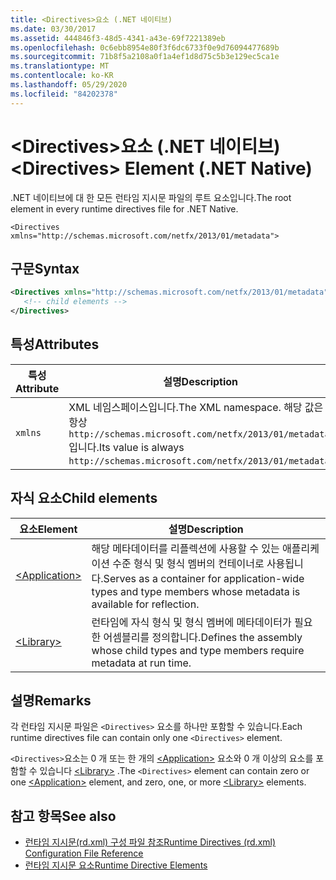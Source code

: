 ```yaml
---
title: <Directives>요소 (.NET 네이티브)
ms.date: 03/30/2017
ms.assetid: 444846f3-48d5-4341-a43e-69f7221389eb
ms.openlocfilehash: 0c6ebb8954e80f3f6dc6733f0e9d76094477689b
ms.sourcegitcommit: 71b8f5a2108a0f1a4ef1d8d75c5b3e129ec5ca1e
ms.translationtype: MT
ms.contentlocale: ko-KR
ms.lasthandoff: 05/29/2020
ms.locfileid: "84202378"
---
```

# <a name="directives-element-net-native"></a><span data-ttu-id="f7974-102">\<Directives>요소 (.NET 네이티브)</span><span class="sxs-lookup"><span data-stu-id="f7974-102">\<Directives> Element (.NET Native)</span></span>
<span data-ttu-id="f7974-103">.NET 네이티브에 대 한 모든 런타임 지시문 파일의 루트 요소입니다.</span><span class="sxs-lookup"><span data-stu-id="f7974-103">The root element in every runtime directives file for .NET Native.</span></span>  
  
 `<Directives xmlns="http://schemas.microsoft.com/netfx/2013/01/metadata">`
  
## <a name="syntax"></a><span data-ttu-id="f7974-104">구문</span><span class="sxs-lookup"><span data-stu-id="f7974-104">Syntax</span></span>  
  
```xml  
<Directives xmlns="http://schemas.microsoft.com/netfx/2013/01/metadata">  
   <!-- child elements -->
</Directives>  
```  
  
## <a name="attributes"></a><span data-ttu-id="f7974-105">특성</span><span class="sxs-lookup"><span data-stu-id="f7974-105">Attributes</span></span>  
  
|<span data-ttu-id="f7974-106">특성</span><span class="sxs-lookup"><span data-stu-id="f7974-106">Attribute</span></span>|<span data-ttu-id="f7974-107">설명</span><span class="sxs-lookup"><span data-stu-id="f7974-107">Description</span></span>|  
|---------------|-----------------|  
|`xmlns`|<span data-ttu-id="f7974-108">XML 네임스페이스입니다.</span><span class="sxs-lookup"><span data-stu-id="f7974-108">The XML namespace.</span></span> <span data-ttu-id="f7974-109">해당 값은 항상 `http://schemas.microsoft.com/netfx/2013/01/metadata` 입니다.</span><span class="sxs-lookup"><span data-stu-id="f7974-109">Its value is always `http://schemas.microsoft.com/netfx/2013/01/metadata`.</span></span>|  
  
## <a name="child-elements"></a><span data-ttu-id="f7974-110">자식 요소</span><span class="sxs-lookup"><span data-stu-id="f7974-110">Child elements</span></span>  
  
|<span data-ttu-id="f7974-111">요소</span><span class="sxs-lookup"><span data-stu-id="f7974-111">Element</span></span>|<span data-ttu-id="f7974-112">설명</span><span class="sxs-lookup"><span data-stu-id="f7974-112">Description</span></span>|  
|-------------|-----------------|  
|[\<Application>](application-element-net-native.md)|<span data-ttu-id="f7974-113">해당 메타데이터를 리플렉션에 사용할 수 있는 애플리케이션 수준 형식 및 형식 멤버의 컨테이너로 사용됩니다.</span><span class="sxs-lookup"><span data-stu-id="f7974-113">Serves as a container for application-wide types and type members whose metadata is available for reflection.</span></span>|  
|[\<Library>](library-element-net-native.md)|<span data-ttu-id="f7974-114">런타임에 자식 형식 및 형식 멤버에 메타데이터가 필요한 어셈블리를 정의합니다.</span><span class="sxs-lookup"><span data-stu-id="f7974-114">Defines the assembly whose child types and type members require metadata at run time.</span></span>|  
  
## <a name="remarks"></a><span data-ttu-id="f7974-115">설명</span><span class="sxs-lookup"><span data-stu-id="f7974-115">Remarks</span></span>  
 <span data-ttu-id="f7974-116">각 런타임 지시문 파일은 `<Directives>` 요소를 하나만 포함할 수 있습니다.</span><span class="sxs-lookup"><span data-stu-id="f7974-116">Each runtime directives file can contain only one `<Directives>` element.</span></span>  
  
 <span data-ttu-id="f7974-117">`<Directives>`요소는 0 개 또는 한 개의 [\<Application>](application-element-net-native.md) 요소와 0 개 이상의 요소를 포함할 수 있습니다 [\<Library>](library-element-net-native.md) .</span><span class="sxs-lookup"><span data-stu-id="f7974-117">The `<Directives>` element can contain zero or one [\<Application>](application-element-net-native.md) element, and zero, one, or more [\<Library>](library-element-net-native.md) elements.</span></span>  
  
## <a name="see-also"></a><span data-ttu-id="f7974-118">참고 항목</span><span class="sxs-lookup"><span data-stu-id="f7974-118">See also</span></span>

- [<span data-ttu-id="f7974-119">런타임 지시문(rd.xml) 구성 파일 참조</span><span class="sxs-lookup"><span data-stu-id="f7974-119">Runtime Directives (rd.xml) Configuration File Reference</span></span>](runtime-directives-rd-xml-configuration-file-reference.md)
- [<span data-ttu-id="f7974-120">런타임 지시문 요소</span><span class="sxs-lookup"><span data-stu-id="f7974-120">Runtime Directive Elements</span></span>](runtime-directive-elements.md)
